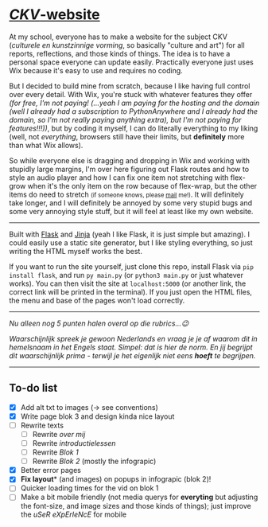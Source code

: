 # [*CKV*-website](https://ckv.gijs6.nl/)

At my school, everyone has to make a website for the subject CKV (*culturele en kunstzinnige vorming*, so basically "culture and art") for all reports, reflections, and those kinds of things. The idea is to have a personal space everyone can update easily. Practically everyone just uses Wix because it's easy to use and requires no coding.

But I decided to build mine from scratch, because I like having full control over every detail. With Wix, you're stuck with whatever features they offer *(for free, I'm not paying! (...yeah I am paying for the hosting and the domain (well I already had a subscription to PythonAnywhere and I already had the domain, so I'm not really paying anything extra), but I'm not paying for features!!!))*, but by coding it myself, I can do literally everything to my liking (well, not *everything*, browsers still have their limits, but **definitely** more than what Wix allows).

So while everyone else is dragging and dropping in Wix and working with stupidly large margins, I'm over here figuring out Flask routes and how to style an audio player and how I can fix one item not stretching with flex-grow when it's the only item on the row because of flex-wrap, but the other items do need to stretch <small>(if someone knows, please [mail](mailto:gijs6@dupunkto.org) me!)</small>. It will definitely take longer, and I will definitely be annoyed by some very stupid bugs and some very annoying style stuff, but it will feel at least like my own website.

***

Built with [Flask](https://github.com/pallets/flask) and [Jinja](https://github.com/pallets/jinja) (yeah I like Flask, it is just simple but amazing). I could easily use a static site generator, but I like styling everything, so just writing the HTML myself works the best.

If you want to run the site yourself, just clone this repo, install Flask via `pip install flask`, and run `py main.py` (or `python3 main.py` or just whatever works). You can then visit the site at `localhost:5000` (or another link, the correct link will be printed in the terminal). If you just open the HTML files, the menu and base of the pages won't load correctly.

***

*Nu alleen nog 5 punten halen overal op die rubrics...😉*

*Waarschijnlijk spreek je gewoon Nederlands en vraag je je af waarom dit in hemelsnaam in het Engels staat. Simpel: dat is hier de norm. En jij begrijpt dit waarschijnlijk prima - terwijl je het eigenlijk niet eens **hoeft** te begrijpen.*

***

## To-do list

- [x] Add alt txt to images (-> see conventions)
- [x] Write page blok 3 and design kinda nice layout
- [ ] Rewrite texts
  - [ ] Rewrite *over mij*
  - [ ] Rewrite *introductielessen*
  - [ ] Rewrite *Blok 1*
  - [ ] Rewrite *Blok 2* (mostly the infograpic)
- [x] Better error pages
- [x] **Fix layout*** (and images) on popups in infograpic (blok 2)!
- [ ] Quicker loading times for the vid on blok 1
- [ ] Make a bit mobile friendly (not media querys for **everyting** but adjusting the font-size, and image sizes and those kinds of things); just improve the *uSeR eXpErIeNcE* for mobile
